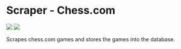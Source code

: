 # Scraper - Chess.com

[![](https://images.microbadger.com/badges/image/yusufali/chess_chesscom.svg)](https://microbadger.com/images/yusufali/chess_chesscom "Get your own image badge on microbadger.com")
[![](https://images.microbadger.com/badges/version/yusufali/chess_chesscom.svg)](https://microbadger.com/images/yusufali/chess_chesscom "Get your own version badge on microbadger.com")

Scrapes chess.com games and stores the games into the database.
